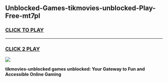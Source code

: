 
## Unblocked-Games-tikmovies-unblocked-Play-Free-mt7pl
<h3>
<a href="https://premium76.site?title=tikmovies-unblocked&ref=21A">CLICK TO PLAY</a></h3>
<hr>

<h3>
<a href="https://premium76.site?title=tikmovies-unblocked&ref=21A">CLICK 2 PLAY</a>
  
</h3>

<a href="https://premium76.site?title=tikmovies-unblocked&ref=21A"><img src="https://clearcache.store/games.png"></a>


**tikmovies-unblocked games unblocked: Your Gateway to Fun and Accessible Online Gaming**
